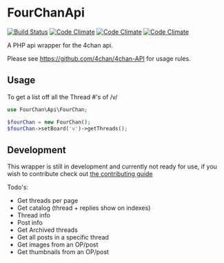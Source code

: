 # FourChanApi 

[![Build Status](https://travis-ci.org/BackEndTea/FourChanApi.png)](https://travis-ci.org/BackEndTea/FourChanApi)
[![Code Climate](https://codeclimate.com/github/BackEndTea/FourChanApi.png)](https://codeclimate.com/github/BackEndTea/FourChanApi)
[![Code Climate](https://codeclimate.com/github/BackEndTea/FourChanApi/badges/issue_count.svg)](https://codeclimate.com/github/BackEndTea/FourChanApi)
[![Code Climate](https://codeclimate.com/github/BackEndTea/FourChanApi/coverage.svg)](https://codeclimate.com/github/BackEndTea/FourChanApi/coverage)

A PHP api wrapper for the 4chan api.

Please see https://github.com/4chan/4chan-API for usage rules.

## Usage

To get a list off all the Thread #'s of /v/
````php
use FourChan\Api\FourChan;

$fourChan = new FourChan();
$fourChan->setBoard('v')->getThreads();
````

## Development

This wrapper is still in development and currently not ready for use, if you wish to contribute check out [the contributing guide](CONTRIBUTING.md)

Todo's:

* Get threads per page
* Get catalog (thread + replies show on indexes)
* Thread info
* Post info
* Get Archived threads
* Get all posts in a specific thread
* Get images from an OP/post
* Get thumbnails from an OP/post



